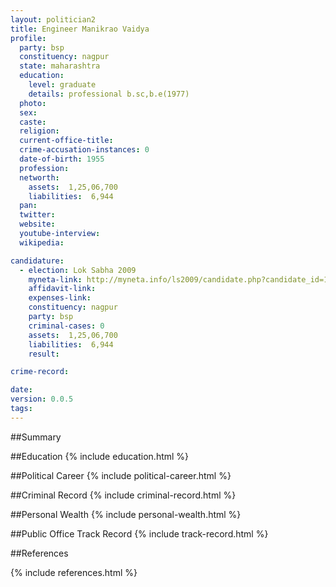 ```yaml
---
layout: politician2
title: Engineer Manikrao Vaidya
profile: 
  party: bsp
  constituency: nagpur
  state: maharashtra
  education: 
    level: graduate
    details: professional b.sc,b.e(1977)
  photo: 
  sex: 
  caste: 
  religion: 
  current-office-title: 
  crime-accusation-instances: 0
  date-of-birth: 1955
  profession: 
  networth: 
    assets:  1,25,06,700
    liabilities:  6,944
  pan: 
  twitter: 
  website: 
  youtube-interview: 
  wikipedia: 

candidature: 
  - election: Lok Sabha 2009
    myneta-link: http://myneta.info/ls2009/candidate.php?candidate_id=195
    affidavit-link: 
    expenses-link: 
    constituency: nagpur 
    party: bsp
    criminal-cases: 0
    assets:  1,25,06,700
    liabilities:  6,944
    result:  

crime-record: 

date: 
version: 0.0.5
tags: 
---
```

##Summary


##Education
{% include education.html %}


##Political Career
{% include political-career.html %}


##Criminal Record
{% include criminal-record.html %}


##Personal Wealth
{% include personal-wealth.html %}


##Public Office Track Record
{% include track-record.html %}


##References


{% include references.html %}